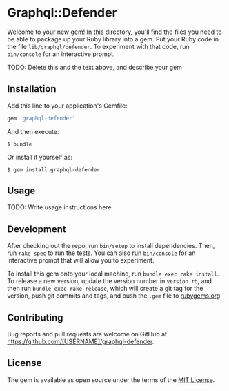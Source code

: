 # Graphql::Defender

Welcome to your new gem! In this directory, you'll find the files you need to be able to package up your Ruby library into a gem. Put your Ruby code in the file `lib/graphql/defender`. To experiment with that code, run `bin/console` for an interactive prompt.

TODO: Delete this and the text above, and describe your gem

## Installation

Add this line to your application's Gemfile:

```ruby
gem 'graphql-defender'
```

And then execute:

    $ bundle

Or install it yourself as:

    $ gem install graphql-defender

## Usage

TODO: Write usage instructions here

## Development

After checking out the repo, run `bin/setup` to install dependencies. Then, run `rake spec` to run the tests. You can also run `bin/console` for an interactive prompt that will allow you to experiment.

To install this gem onto your local machine, run `bundle exec rake install`. To release a new version, update the version number in `version.rb`, and then run `bundle exec rake release`, which will create a git tag for the version, push git commits and tags, and push the `.gem` file to [rubygems.org](https://rubygems.org).

## Contributing

Bug reports and pull requests are welcome on GitHub at https://github.com/[USERNAME]/graphql-defender.


## License

The gem is available as open source under the terms of the [MIT License](http://opensource.org/licenses/MIT).

